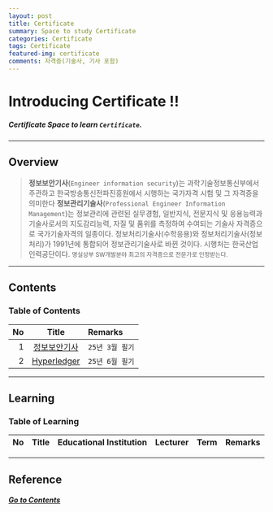```yaml
---
layout: post
title: Certificate
summary: Space to study Certificate  
categories: Certificate
tags: Certificate
featured-img: certificate
comments: 자격증(기술사, 기사 포함)
---
```


# Introducing Certificate !!

##### Certificate Space to learn `Certificate`.

---

## Overview

> **정보보안기사**(`Engineer information security`)는 과학기술정보통신부에서 주관하고 한국방송통신전파진흥원에서 시행하는 국가자격 시험 및 그 자격증을 의미한다
> **정보관리기술사**(`Professional Engineer Information Management`)는 정보관리에 관련된 실무경험, 일반지식, 전문지식 및 응용능력과 기술사로서의 지도감리능력, 자질 및 품위를 측정하여 수여되는 기술사 자격증으로 국가기술자격의 일종이다. 정보처리기술사(수학응용)와 정보처리기술사(정보처리)가 1991년에 통합되어 정보관리기술사로 바뀐 것이다. 시행처는 한국산업인력공단이다.
> <small> 명실상부 SW개발분야 최고의 자격증으로 전문가로 인정받는다. </small>

---

## Contents

### Table of Contents

|No|Title|Remarks|
|-:|:-:|:--|
|1|[정보보안기사](/_pages/Certificate/Security/2025-07-27-3month-handwriting)|`25년 3월 필기`|
|2|[Hyperledger](/_pages/Certificate/Security/2025-07-27-6month-handwriting)|`25년 6월 필기`|

---

## Learning

### Table of Learning

|No|Title|Educational Institution|Lecturer|Term|Remarks|
|-:|:--:|:-:|:--:|:--:|:-|

---

## Reference

##### [Go to Contents](#contents)